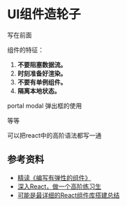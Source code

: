 # UI组件造轮子



写在前面

组件的特征：

1. **不要阻塞数据流。**
2. **时刻准备好渲染。**
3. **不要有单例组件。**
4. **隔离本地状态。**





portal modal 弹出框的使用



等等

可以把react中的高阶语法都写一通







## 参考资料

- [精读《编写有弹性的组件》](https://github.com/ascoders/weekly/blob/v2/097.%E7%B2%BE%E8%AF%BB%E3%80%8A%E7%BC%96%E5%86%99%E6%9C%89%E5%BC%B9%E6%80%A7%E7%9A%84%E7%BB%84%E4%BB%B6%E3%80%8B.md)
- [深入React，做一个高阶练习生](https://github.com/closertb/closertb.github.io/issues/39)
- [可能是最详细的React组件库搭建总结](https://mp.weixin.qq.com/s/eZD2w4X6eAdZ_9UjG5caDg)
